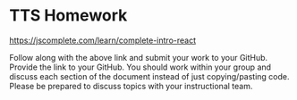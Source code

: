 # TTS Homework

https://jscomplete.com/learn/complete-intro-react


Follow along with the above link and submit your work to your GitHub. Provide the link to your GitHub.  You should work within your group and discuss each section of the document instead of just copying/pasting code.  Please be prepared to discuss topics with your instructional team. 
